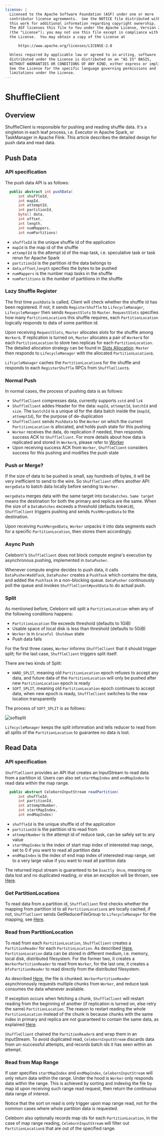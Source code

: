 ```yaml
---
license: |
  Licensed to the Apache Software Foundation (ASF) under one or more
  contributor license agreements.  See the NOTICE file distributed with
  this work for additional information regarding copyright ownership.
  The ASF licenses this file to You under the Apache License, Version 2.0
  (the "License"); you may not use this file except in compliance with
  the License.  You may obtain a copy of the License at

      https://www.apache.org/licenses/LICENSE-2.0

  Unless required by applicable law or agreed to in writing, software
  distributed under the License is distributed on an "AS IS" BASIS,
  WITHOUT WARRANTIES OR CONDITIONS OF ANY KIND, either express or implied.
  See the License for the specific language governing permissions and
  limitations under the License.
---
```


# ShuffleClient

## Overview
ShuffleClient is responsible for pushing and reading shuffle data. It's a singleton in each leaf process,
i.e. Executor in Apache Spark, or TaskManager in Apache Flink. This article describes the detailed design for
push data and read data.

## Push Data
### API specification
The push data API is as follows:
```java
  public abstract int pushData(
      int shuffleId,
      int mapId,
      int attemptId,
      int partitionId,
      byte[] data,
      int offset,
      int length,
      int numMappers,
      int numPartitions)
```

- `shuffleId` is the unique shuffle id of the application
- `mapId` is the map id of the shuffle
- `attemptId` is the attempt id of the map task, i.e. speculative task or task rerun for Apache Spark
- `partitionId` is the partition id the data belongs to
- `data`,`offset`,`length` specifies the bytes to be pushed
- `numMappers` is the number map tasks in the shuffle
- `numPartitions` is the number of partitions in the shuffle

### Lazy Shuffle Register
The first time `pushData` is called, Client will check whether the shuffle id has been registered. If not,
it sends `RegisterShuffle` to `LifecycleManager`, `LifecycleManager` then sends `RequestSlots` to `Master`.
`RequestSlots` specifies how many `PartitionLocation`s this shuffle requires, each `PartitionLocation` logically
responds to data of some partition id.

Upon receiving `RequestSlots`, `Master` allocates slots for the shuffle among `Worker`s. If replication is turned on,
`Master` allocates a pair of `Worker`s for each `PartitionLocation` to store two replicas for each `PartitionLocation`.
The detailed allocation strategy can be found in [Slots Allocation](../../developers/master#slots-allocation). `Master` then
responds to `LifecycleManager` with the allocated `PartitionLocation`s.

`LifcycleManager` caches the `PartitionLocation`s for the shuffle and responds to each `RegisterShuffle` RPCs from
`ShuffleClient`s.

### Normal Push
In normal cases, the process of pushing data is as follows:

- `ShuffleClient` compresses data, currently supports `zstd` and `lz4`
- `ShuffleClient` addes Header for the data: `mapId`, `attemptId`, `batchId` and `size`. The `bastchId` is a unique
  id for the data batch inside the (`mapId`, `attemptId`), for the purpose of de-duplication
- `ShuffleClient` sends `PushData` to the `Worker` on which the current `PartitionLocation` is allocated, and holds push
  state for this pushing
- `Worker` receives the data, do replication if needed, then responds success ACK to `ShuffleClient`. For more details
  about how data is replicated and stored in `Worker`s, please refer to [Worker](../../developers/worker)
- Upon receiving success ACK from `Worker`, `ShuffleClient` considers success for this pushing and modifies the push state

### Push or Merge?
If the size of data to be pushed is small, say hundreds of bytes, it will be very inefficient to send to the wire.
So `ShuffleClient` offers another API: `mergeData` to batch data locally before sending to `Worker`.

`mergeData` merges data with the same target into `DataBatches`. `Same target` means the destination for both the
primary and replica are the same. When the size of a `DataBatches` exceeds a threshold (defaults to`64KiB`),
`ShuffleClient` triggers pushing and sends `PushMergedData` to the destination.

Upon receiving `PushMergedData`, `Worker` unpacks it into data segments each for a specific `PartitionLocation`, then
stores them accordingly.

### Async Push
Celeborn's `ShuffleClient` does not block compute engine's execution by asynchronous pushing, implemented in
`DataPusher`.

Whenever compute engine decides to push data, it calls `DataPusher#addTask`, `DataPusher` creates a `PushTask` which
contains the data, and added the `PushTask` in a non-blocking queue. `DataPusher` continuously poll the queue
and invokes `ShuffleClient#pushData` to do actual push.

### Split
As mentioned before, Celeborn will split a `PartitionLocation` when any of the following conditions happens:

- `PartitionLocation` file exceeds threshold (defaults to 1GiB)
- Usable space of local disk is less than threshold (defaults to 5GiB)
- `Worker` is in `Graceful Shutdown` state
- Push data fails

For the first three cases, `Worker` informs `ShuffleClient` that it should trigger split; for the last case,
`ShuffleClient` triggers split itself.

There are two kinds of Split:

- `HARD_SPLIT`, meaning old `PartitionLocation` epoch refuses to accept any data, and future data of the
  `PartitionLocation` will only be pushed after new `PartitionLocation` epoch is ready
- `SOFT_SPLIT`, meaning old `PartitionLocation` epoch continues to accept data, when new epoch is ready, `ShuffleClient`
  switches to the new location transparently

The process of `SOFT_SPLIT` is as follows:

![softsplit](../../assets/img/softsplit.svg)

`LifecycleManager` keeps the split information and tells reducer to read from all splits of the `PartitionLocation`
to guarantee no data is lost.

## Read Data
### API specification
`ShuffleClient` provides an API that creates an InputStream to read data from a partition id. Users can also set
`startMapIndex` and `endMapIndex` to read data within the map range.
```java
  public abstract CelebornInputStream readPartition(
      int shuffleId,
      int partitionId,
      int attemptNumber,
      int startMapIndex,
      int endMapIndex)
```

- `shuffleId` is the unique shuffle id of the application
- `partitionId` is the partition id to read from
- `attemptNumber` is the attempt id of reduce task, can be safely set to any value
- `startMapIndex` is the index of start map index of interested map range, set to 0 if you want to read all
  partition data
- `endMapIndex` is the index of end map index of interested map range, set to a very large value if you want
  to read all partition data

The returned input stream is guaranteed to be `Exactly Once`, meaning no data lost and no duplicated reading, or else
an exception will be thrown, see [Here](../../developers/faulttolerant#exactly-once).

### Get PartitionLocations
To read data from a partition id, `ShuffleClient` first checks whether the mapping from partition id to all
`PartitionLocation`s are locally cached, if not, `ShuffleClient` sends GetReducerFileGroup to `LifecycleManager`
for the mapping, see [Here](../../developers/lifecyclemanager#).

### Read from PartitionLocation
To read from each `PartitionLocation`, `ShuffleClient` creates a `PartitionReader` for each `PartitinLocation`.
As described [Here](../../developers/storage#multi-layered-storage), `PartitionLocation` data can be stored in
different medium, i.e. memory, local disk, distributed filesystem. For the former two, it creates
a `WorkerPartitionReader` to read from `Worker`, for the last one, it creates a `DfsPartitionReader` to read
directly from the distributed filesystem.

As described [Here](../../developers#reducepartition), the file is chunked. `WorkerPartitionReader` asynchronously
requests multiple chunks from `Worker`, and reduce task consumes the data whenever available.

If exception occurs when fetching a chunk, `ShuffleClient` will restart reading from the beginning of another
(if replication is turned on, else retry the same) `PartitionLocation`. The reason to restart reading the whole
`PartitionLocation` instead of the chunk is because chunks with the same index in primary and replica are not
guaranteed to contain the same data, as explained [Here](../../developers/storage#reducepartition).

`ShuffleClient` chained the `PartitionReader`s and wrap them in an InputStream. To avoid duplicated read,
`CelebornInputStream` discards data from un-successful attempts, and records batch ids it has seen within an attempt.

### Read from Map Range
If user specifies `startMapIndex` and `endMapIndex`, `CelebornInputStream` will only return data within the range.
Under the hood is `Worker` only responds data within the range. This is achieved by sorting and indexing the file
by map id upon receiving such range read request, then return the continuous data range of interest.

Notice that the sort on read is only trigger upon map range read, not for the common cases where whole partition data
is requested.

Celeborn also optionally records map ids for each `PartitionLocation`, in the case of map range reading,
`CelebornInputStream` will filter out `PartitionLocation`s that are out of the specified range.